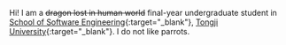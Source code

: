 Hi! I am a ~~dragon lost in human world~~ final-year undergraduate student in [School of Software Engineering](http://sse.tongji.edu.cn/){:target="_blank"}, [Tongji University](https://www.tongji.edu.cn/){:target="_blank"}. I do not like parrots.
